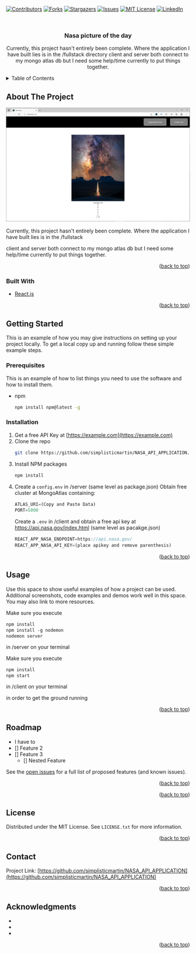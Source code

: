 <div id="top"></div>
<!--
*** Thanks for checking out the Best-README-Template. If you have a suggestion
*** that would make this better, please fork the repo and create a pull request
*** or simply open an issue with the tag "enhancement".
*** Don't forget to give the project a star!
*** Thanks again! Now go create something AMAZING! :D
-->

<!-- PROJECT SHIELDS -->
<!--
*** I'm using markdown "reference style" links for readability.
*** Reference links are enclosed in brackets [ ] instead of parentheses ( ).
*** See the bottom of this document for the declaration of the reference variables
*** for contributors-url, forks-url, etc. This is an optional, concise syntax you may use.
*** https://www.markdownguide.org/basic-syntax/#reference-style-links
-->

[![Contributors][contributors-shield]][contributors-url]
[![Forks][forks-shield]][forks-url]
[![Stargazers][stars-shield]][stars-url]
[![Issues][issues-shield]][issues-url]
[![MIT License][license-shield]][license-url]
[![LinkedIn][linkedin-shield]][linkedin-url]

<!-- PROJECT LOGO -->
<br />
<div align="center">
  <a href="https://github.com/simplisticmartin/NASA_API_APPLICATION">

  </a>

<h3 align="center">Nasa picture of the day </h3>

  <p align="center">
    Currently, this project hasn't entirely been complete. Where the application I have built lies is in the /fullstack directory
    client and server both connect to my mongo atlas db but I need some help/time currently to put things together.
  </p>
</div>

<!-- TABLE OF CONTENTS -->
<details>
  <summary>Table of Contents</summary>
 
</details>

<!-- ABOUT THE PROJECT -->

## About The Project

![Product Name Screen Shot](img/screenshot.png)

Currently, this project hasn't entirely been complete. Where the application I have built lies is in the /fullstack

client and server both connect to my mongo atlas db but I need some help/time currently to put things together.

<p align="right">(<a href="#top">back to top</a>)</p>

### Built With

- [React.js](https://reactjs.org/)

<p align="right">(<a href="#top">back to top</a>)</p>

<!-- GETTING STARTED -->

## Getting Started

This is an example of how you may give instructions on setting up your project locally.
To get a local copy up and running follow these simple example steps.

### Prerequisites

This is an example of how to list things you need to use the software and how to install them.

- npm
  ```sh
  npm install npm@latest -g
  ```

### Installation

1. Get a free API Key at [https://example.com](https://example.com)
2. Clone the repo
   ```sh
   git clone https://github.com/simplisticmartin/NASA_API_APPLICATION.git
   ```
3. Install NPM packages
   ```sh
   npm install
   ```
4. Create a `config.env` in /server (same level as package.json) Obtain free cluster at MongoAtlas containing:
   ```js
   ATLAS_URI=(Copy and Paste Data)
   PORT=5000
   ```
   Create a `.env` in /client and obtain a free api key at https://api.nasa.gov/index.html (same level as pacakge.json)
   ```js
   REACT_APP_NASA_ENDPOINT=https://api.nasa.gov/
   REACT_APP_NASA_API_KEY=(place apikey and remove parenthesis)
   ```

<p align="right">(<a href="#top">back to top</a>)</p>

<!-- USAGE EXAMPLES -->

## Usage

Use this space to show useful examples of how a project can be used. Additional screenshots, code examples and demos work well in this space. You may also link to more resources.

Make sure you execute

```
npm install
npm install -g nodemon
nodemon server

```

in /server on your terminal

Make sure you execute

```
npm install
npm start

```

in /client on your terminal

in order to get the ground running

<p align="right">(<a href="#top">back to top</a>)</p>

<!-- ROADMAP -->

## Roadmap

- I have to
- [] Feature 2
- [] Feature 3
  - [] Nested Feature

See the [open issues](https://github.com/simplisticmartin/NASA_API_APPLICATION/issues) for a full list of proposed features (and known issues).

<p align="right">(<a href="#top">back to top</a>)</p>

<!-- CONTRIBUTING -->

<p align="right">(<a href="#top">back to top</a>)</p>

<!-- LICENSE -->

## License

Distributed under the MIT License. See `LICENSE.txt` for more information.

<p align="right">(<a href="#top">back to top</a>)</p>

<!-- CONTACT -->

## Contact

Project Link: [https://github.com/simplisticmartin/NASA_API_APPLICATION](https://github.com/simplisticmartin/NASA_API_APPLICATION)

<p align="right">(<a href="#top">back to top</a>)</p>

<!-- ACKNOWLEDGMENTS -->

## Acknowledgments

- []()
- []()
- []()

<p align="right">(<a href="#top">back to top</a>)</p>

<!-- MARKDOWN LINKS & IMAGES -->
<!-- https://www.markdownguide.org/basic-syntax/#reference-style-links -->

[contributors-shield]: https://img.shields.io/github/contributors/simplisticmartin/NASA_API_APPLICATION.svg?style=for-the-badge
[contributors-url]: https://github.com/simplisticmartin/NASA_API_APPLICATION/graphs/contributors
[forks-shield]: https://img.shields.io/github/forks/simplisticmartin/NASA_API_APPLICATION.svg?style=for-the-badge
[forks-url]: https://github.com/simplisticmartin/NASA_API_APPLICATION/network/members
[stars-shield]: https://img.shields.io/github/stars/simplisticmartin/NASA_API_APPLICATION.svg?style=for-the-badge
[stars-url]: https://github.com/simplisticmartin/NASA_API_APPLICATION/stargazers
[issues-shield]: https://img.shields.io/github/issues/simplisticmartin/NASA_API_APPLICATION.svg?style=for-the-badge
[issues-url]: https://github.com/simplisticmartin/NASA_API_APPLICATION/issues
[license-shield]: https://img.shields.io/github/license/simplisticmartin/NASA_API_APPLICATION.svg?style=for-the-badge
[license-url]: https://github.com/simplisticmartin/NASA_API_APPLICATION/blob/master/LICENSE.txt
[linkedin-shield]: https://img.shields.io/badge/-LinkedIn-black.svg?style=for-the-badge&logo=linkedin&colorB=555
[linkedin-url]: https://linkedin.com/in/linkedin_username
[product-screenshot]: images/screenshot.png
